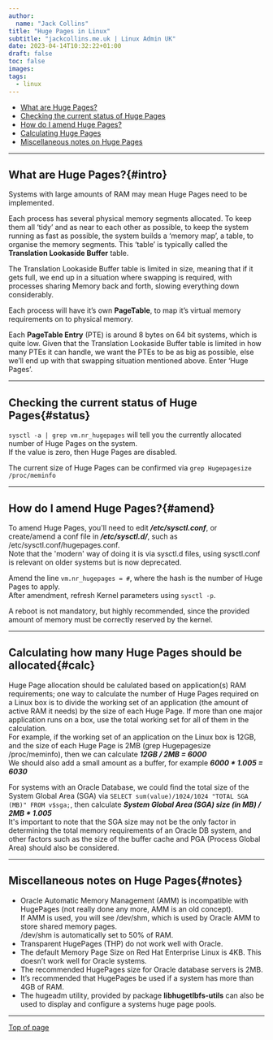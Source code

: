 ```yaml
---
author:
  name: "Jack Collins"
title: "Huge Pages in Linux"
subtitle: "jackcollins.me.uk | Linux Admin UK"
date: 2023-04-14T10:32:22+01:00
draft: false
toc: false
images:
tags:
  - linux
---
```


- [What are Huge Pages?](#intro)
- [Checking the current status of Huge Pages](#status)
- [How do I amend Huge Pages?](#amend)
- [Calculating Huge Pages](#calc)
- [Miscellaneous notes on Huge Pages](#notes)

---

## What are Huge Pages?{#intro}

Systems with large amounts of RAM may mean Huge Pages need to be implemented.

Each process has several physical memory segments allocated. To keep them all ‘tidy’ and as near to each other as possible, to keep the system running as fast as possible, the system builds a ‘memory map’, a table, to organise the memory segments. This ‘table’ is typically called the **Translation Lookaside Buffer** table.

The Translation Lookaside Buffer table is limited in size, meaning that if it gets full, we end up in a situation where swapping is required, with processes sharing Memory back and forth, slowing everything down considerably.

Each process will have it’s own **PageTable**, to map it’s virtual memory requirements on to physical memory.

Each **PageTable Entry** (PTE) is around 8 bytes on 64 bit systems, which is quite low. Given that the Translation Lookaside Buffer table is limited in how many PTEs it can handle, we want the PTEs to be as big as possible, else we’ll end up with that swapping situation mentioned above. Enter ‘Huge Pages’.

---

## Checking the current status of Huge Pages{#status}

```sysctl -a | grep vm.nr_hugepages``` will tell you the currently allocated number of Huge Pages on the system.  
If the value is zero, then Huge Pages are disabled.

The current size of Huge Pages can be confirmed via ```grep Hugepagesize /proc/meminfo```

---

## How do I amend Huge Pages?{#amend}

To amend Huge Pages, you'll need to edit ***/etc/sysctl.conf***, or create/amend a conf file in ***/etc/sysctl.d/***, such as /etc/sysctl.conf/hugepages.conf.  
Note that the 'modern' way of doing it is via sysctl.d files, using sysctl.conf is relevant on older systems but is now deprecated.

Amend the line ```vm.nr_hugepages = #```, where the hash is the number of Huge Pages to apply.  
After amendment, refresh Kernel parameters using ```sysctl -p```.

A reboot is not mandatory, but highly recommended, since the provided amount of memory must be correctly reserved by the kernel.

---

## Calculating how many Huge Pages should be allocated{#calc}

Huge Page allocation should be calulated based on application(s) RAM requirements; one way to calculate the number of Huge Pages required on a Linux box is to divide the working set of an application (the amount of active RAM it needs) by the size of each Huge Page. If more than one major application runs on a box, use the total working set for all of them in the calculation.  
For example, if the working set of an application on the Linux box is 12GB, and the size of each Huge Page is 2MB (grep Hugepagesize /proc/meminfo), then we can calculate ***12GB / 2MB = 6000***  
We should also add a small amount as a buffer, for example ***6000 * 1.005 = 6030***

For systems with an Oracle Database, we could find the total size of the System Global Area (SGA) via ```SELECT sum(value)/1024/1024 "TOTAL SGA (MB)" FROM v$sga;```, then calculate ***System Global Area (SGA) size (in MB) / 2MB * 1.005***  
It's important to note that the SGA size may not be the only factor in determining the total memory requirements of an Oracle DB system, and other factors such as the size of the buffer cache and PGA (Process Global Area) should also be considered.

---

## Miscellaneous notes on Huge Pages{#notes}

- Oracle Automatic Memory Management (AMM) is incompatible with HugePages (not really done any more, AMM is an old concept).  
If AMM is used, you will see /dev/shm, which is used by Oracle AMM to store shared memory pages.  
/dev/shm is automatically set to 50% of RAM.
- Transparent HugePages (THP) do not work well with Oracle.
- The default Memory Page Size on Red Hat Enterprise Linux is 4KB. This doesn’t work well for Oracle systems.
- The recommended HugePages size for Oracle database servers is 2MB.
- It’s recommended that HugePages be used if a system has more than 4GB of RAM.
- The hugeadm utility, provided by package **libhugetlbfs-utils** can also be used to display and configure a systems huge page pools.

---

[Top of page](#top)